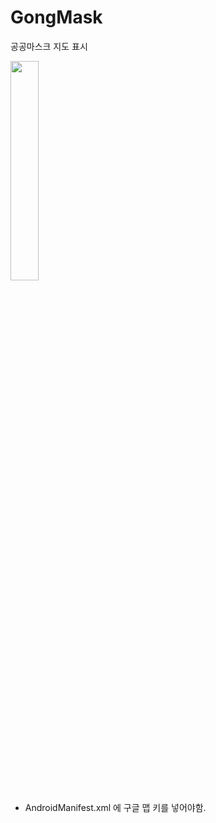 # GongMask
공공마스크 지도 표시

<div>
<img src="https://github.com/kei-soft/Slide-Image/blob/master/slideimage.gif" width="30%"></img>
</div>

* AndroidManifest.xml 에 구글 맵 키를 넣어야함.
